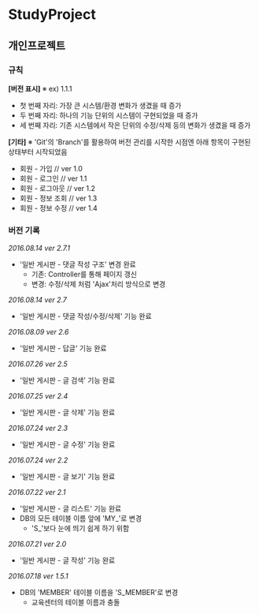 # StudyProject
## 개인프로젝트

### 규칙
__[버전 표시]__
※ ex) 1.1.1

+ 첫 번째 자리: 가장 큰 시스템/환경 변화가 생겼을 때 증가
+ 두 번째 자리: 하나의 기능 단위의 시스템이 구현되었을 때 증가
+ 세 번째 자리: 기존 시스템에서 작은 단위의 수정/삭제 등의 변화가 생겼을 때 증가

__[기타]__
※  'Git'의 'Branch'를 활용하여 버전 관리를 시작한 시점엔 아래 항목이 구현된 상태부터 시작되었음

+ 회원 - 가입		// ver 1.0
+ 회원 - 로그인		// ver 1.1
+ 회원 - 로그아웃	// ver 1.2
+ 회원 - 정보 조회	// ver 1.3
+ 회원 - 정보 수정	// ver 1.4


### 버전 기록

_2016.08.14 ver 2.7.1_
+ '일반 게시판 - 댓글 작성 구조' 변경 완료
	+ 기존: Controller를 통해 페이지 갱신
	+ 변경: 수정/삭제 처럼 'Ajax'처리 방식으로 변경

_2016.08.14 ver 2.7_
+ '일반 게시판 - 댓글 작성/수정/삭제' 기능 완료

_2016.08.09 ver 2.6_
+ '일반 게시판 - 답글' 기능 완료

_2016.07.26 ver 2.5_
+ '일반 게시판 - 글 검색' 기능 완료

_2016.07.25 ver 2.4_
+ '일반 게시판 - 글 삭제' 기능 완료

_2016.07.24 ver 2.3_
+ '일반 게시판 - 글 수정' 기능 완료

_2016.07.24 ver 2.2_
+ '일반 게시판 - 글 보기' 기능 완료

_2016.07.22 ver 2.1_
+ '일반 게시판 - 글 리스트' 기능 완료
+ DB의 모든 테이블 이름 앞에 'MY_'로 변경
	+ 'S_'보다 눈에 띄기 쉽게 하기 위함

_2016.07.21 ver 2.0_
+ '일반 게시판 - 글 작성' 기능 완료

_2016.07.18 ver 1.5.1_
+ DB의 'MEMBER' 테이블 이름을 'S_MEMBER'로 변경
	+ 교육센터의 테이블 이름과 충돌
